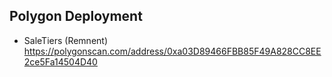 ## Polygon Deployment

- SaleTiers (Remnent) https://polygonscan.com/address/0xa03D89466FBB85F49A828CC8EE2ce5Fa14504D40
